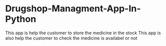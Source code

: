 # Drugshop-Managment-App-In-Python
This app is help the customer to store the medicine in the stock
This app is also help the customer to check the medicine is availabel or not
